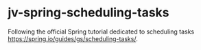 # jv-spring-scheduling-tasks
Following the official Spring tutorial dedicated to scheduling tasks https://spring.io/guides/gs/scheduling-tasks/.
